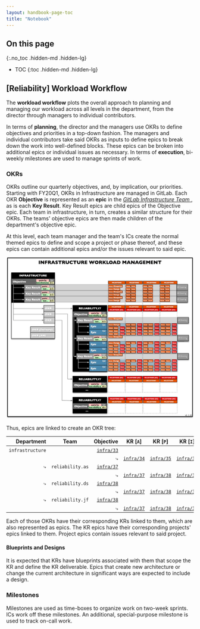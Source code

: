 ```yaml
---
layout: handbook-page-toc
title: "Notebook"
---
```


## On this page
{:.no_toc .hidden-md .hidden-lg}

- TOC
{:toc .hidden-md .hidden-lg}

## [Reliability] Workload Workflow

The **workload workflow** plots the overall approach to planning and managing our workload across all levels in the department, from the director through managers to individual contributors. 

In terms of **planning**, the director and the managers use OKRs to define objectives and priorities in a top-down fashion. The managers and individual contributors take said OKRs as inputs to define epics to break down the work into well-defined blocks. These epics can be broken into additional epics or individual issues as necessary. In terms of **execution**, bi-weekly milestones are used to manage sprints of work.

### OKRs

OKRs outline our quarterly objectives, and, by implication, our priorities. Starting with FY20Q1, OKRs in Infrastructure are managed in GitLab. Each OKR **Objective** is represented as an **epic** in the [_GitLab Infrastructure Team_ ](https://gitlab.com/gitlab-com/gl-infra), as is each **Key Result**. Key Result epics are child epics of the Objective epic. Each team in infrastructure, in turn, creates a similar structure for their OKRs. The teams' objective epics are then made children of the department's objective epic.

At this level, each team manager and the team's ICs create the normal themed epics to define and scope a project or phase thereof, and these epics can contain additional epics and/or the issues relevant to said epic.

![](img/Workload-1.1.0.png)

Thus, epics are linked to create an OKR tree:

| Department        | Team             | Objective                                                              | KR [`A`]                                                               | KR [`P`]                                                               | KR [`I`]                                                                 |
| -----------------:| ---------------- | ----------------------------------------------------------------------:| ---------------------------------------------------------------------- | ---------------------------------------------------------------------- | ---------------------------------------------------------------------- |
| `infrastructure`  |                  | [`infra/33`](https://gitlab.com/groups/gitlab-com/gl-infra/-/epics/33) |
|                   |                  |                                                                 `⤷`    | [`infra/34`](https://gitlab.com/groups/gitlab-com/gl-infra/-/epics/34) | [`infra/35`](https://gitlab.com/groups/gitlab-com/gl-infra/-/epics/35) | [`infra/36`](https://gitlab.com/groups/gitlab-com/gl-infra/-/epics/36) |
|             `⤷`   | `reliability.as` | [`infra/37`](https://gitlab.com/groups/gitlab-com/gl-infra/-/epics/37) |
|                   |                  |                                                                 `⤷`    | [`infra/37`](https://gitlab.com/groups/gitlab-com/gl-infra/-/epics/37) | [`infra/38`](https://gitlab.com/groups/gitlab-com/gl-infra/-/epics/38) | [`infra/38`](https://gitlab.com/groups/gitlab-com/gl-infra/-/epics/38) |
|             `⤷`   | `reliability.ds` | [`infra/38`](https://gitlab.com/groups/gitlab-com/gl-infra/-/epics/38) |
|                   |                  |                                                                 `⤷`    | [`infra/37`](https://gitlab.com/groups/gitlab-com/gl-infra/-/epics/37) | [`infra/38`](https://gitlab.com/groups/gitlab-com/gl-infra/-/epics/38) | [`infra/38`](https://gitlab.com/groups/gitlab-com/gl-infra/-/epics/38) |
|             `⤷`   | `reliability.jf` | [`infra/38`](https://gitlab.com/groups/gitlab-com/gl-infra/-/epics/38) |
|                   |                  |                                                                 `⤷`    | [`infra/37`](https://gitlab.com/groups/gitlab-com/gl-infra/-/epics/37) | [`infra/38`](https://gitlab.com/groups/gitlab-com/gl-infra/-/epics/38) | [`infra/38`](https://gitlab.com/groups/gitlab-com/gl-infra/-/epics/38) |

Each of those OKRs have their corresponding KRs linked to them, which are also represented as epics. The KR epics have their corresponding projects' epics linked to them. Project epics contain issues relevant to said project.

#### Blueprints and Designs
It is expected that KRs have blueprints associated with them that scope the KR and define the KR deliverable. Epics that create new architecture or change the current architecture in significant ways are expected to include a design.

### Milestones

Milestones are used as time-boxes to organize work on two-week sprints. ICs work off these milestones. An additional, special-purpose milestone is used to track on-call work.
